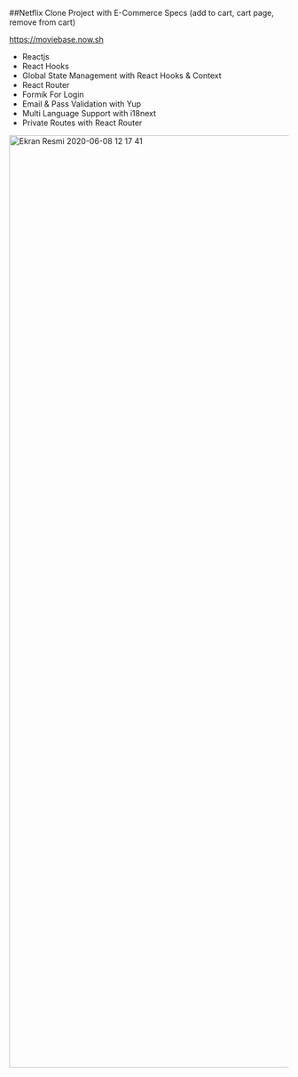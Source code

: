 ##Netflix Clone Project with E-Commerce Specs (add to cart, cart page, remove from cart)

https://moviebase.now.sh

* Reactjs
* React Hooks
* Global State Management with React Hooks & Context
* React Router
* Formik For Login
* Email & Pass Validation with Yup
* Multi Language Support with i18next
* Private Routes with React Router

<img width="1679" alt="Ekran Resmi 2020-06-08 12 17 41" src="https://user-images.githubusercontent.com/6642361/84013919-3ea40280-a982-11ea-8c41-9f27f8b89258.png">
